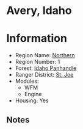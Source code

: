 
Avery, Idaho
============
  
# Information  
* Region Name: [Northern]()  
* Region Number: 1  
* Forest: [Idaho Panhandle](https://www.fs.usda.gov/ipnf/)  
* Ranger District: [St. Joe]()  
* Modules:  
  - WFM  
  - Engine  
* Housing: Yes  
  
## Notes

